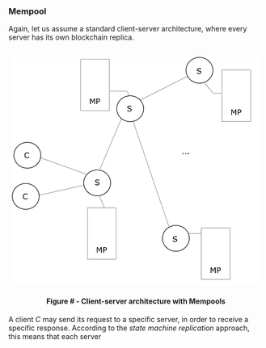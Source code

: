 ### Mempool

Again, let us assume a standard client-server architecture, where every server has its own blockchain replica. 

<br/>
<div align='center'> 
	<img src="https://github.com/lukamiletic95/papers/blob/master/images/fig7.png" />
	<h4>Figure # - Client-server architecture with Mempools</h4>
</div>

A client *C* may send its request to a specific server, in order to receive a specific response. According to the *state machine replication* approach, this means that each server
<!--stackedit_data:
eyJoaXN0b3J5IjpbLTE0NjI0NjAzOTcsLTgxODkzMTc5M119
-->